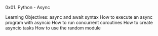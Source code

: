 0x01. Python - Async

Learning Objectives:
    async and await syntax
    How to execute an async program with asyncio
    How to run concurrent coroutines
    How to create asyncio tasks
    How to use the random module